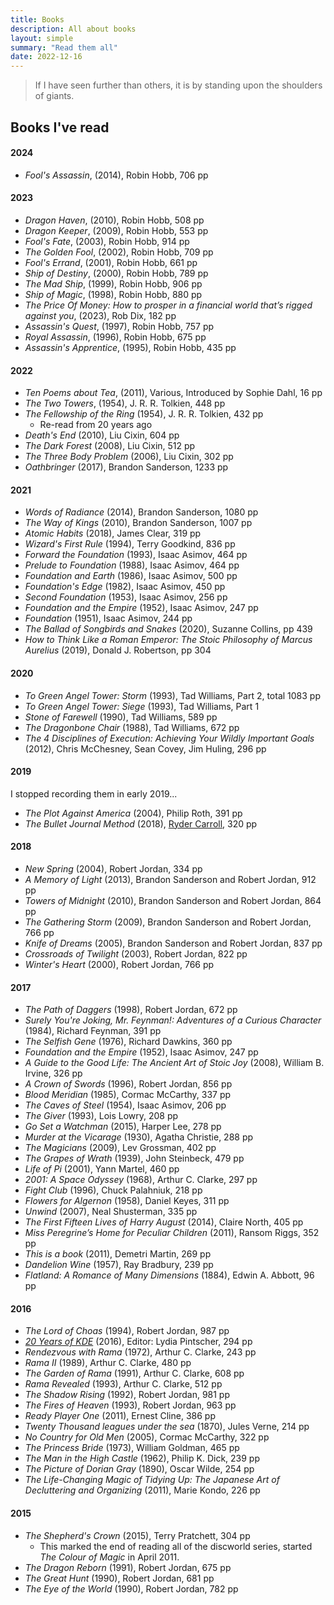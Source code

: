 ```yaml
---
title: Books
description: All about books
layout: simple
summary: "Read them all"
date: 2022-12-16
---
```


> If I have seen further than others, it is by standing upon the shoulders of giants.


## Books I've read

#### 2024

* _Fool's Assassin_, (2014), Robin Hobb, 706 pp

#### 2023

* _Dragon Haven_, (2010), Robin Hobb, 508 pp
* _Dragon Keeper_, (2009), Robin Hobb, 553 pp
* _Fool's Fate_, (2003), Robin Hobb, 914 pp
* _The Golden Fool_, (2002), Robin Hobb, 709 pp
* _Fool's Errand_, (2001), Robin Hobb, 661 pp
* _Ship of Destiny_, (2000), Robin Hobb, 789 pp
* _The Mad Ship_, (1999), Robin Hobb, 906 pp
* _Ship of Magic_, (1998), Robin Hobb, 880 pp
* _The Price Of Money: How to prosper in a financial world that’s rigged against you_, (2023), Rob Dix, 182 pp
* _Assassin's Quest_, (1997), Robin Hobb, 757 pp
* _Royal Assassin_, (1996), Robin Hobb, 675 pp
* _Assassin's Apprentice_, (1995), Robin Hobb, 435 pp

#### 2022

* _Ten Poems about Tea_, (2011), Various, Introduced by Sophie Dahl, 16 pp
* _The Two Towers_, (1954), J. R. R. Tolkien,  448 pp
* _The Fellowship of the Ring_ (1954), J. R. R. Tolkien, 432 pp
  * Re-read from 20 years ago
* _Death's End_ (2010), Liu Cixin, 604 pp
* _The Dark Forest_ (2008), Liu Cixin, 512 pp
* _The Three Body Problem_ (2006), Liu Cixin, 302 pp
* _Oathbringer_ (2017), Brandon Sanderson, 1233 pp

#### 2021

* _Words of Radiance_ (2014), Brandon Sanderson, 1080 pp
* _The Way of Kings_ (2010), Brandon Sanderson, 1007 pp
* _Atomic Habits_ (2018), James Clear, 319 pp
* _Wizard's First Rule_ (1994), Terry Goodkind, 836 pp
* _Forward the Foundation_ (1993), Isaac Asimov, 464 pp
* _Prelude to Foundation_ (1988), Isaac Asimov, 464 pp
* _Foundation and Earth_ (1986), Isaac Asimov, 500 pp
* _Foundation's Edge_ (1982), Isaac Asimov, 450 pp
* _Second Foundation_ (1953), Isaac Asimov, 256 pp
* _Foundation and the Empire_ (1952), Isaac Asimov, 247 pp
* _Foundation_ (1951), Isaac Asimov, 244 pp
* _The Ballad of Songbirds and Snakes_ (2020), Suzanne Collins, pp 439
* _How to Think Like a Roman Emperor: The Stoic Philosophy of Marcus Aurelius_ (2019), Donald J. Robertson, pp 304

#### 2020

* _To Green Angel Tower: Storm_ (1993), Tad Williams, Part 2, total 1083 pp
* _To Green Angel Tower: Siege_ (1993), Tad Williams, Part 1
* _Stone of Farewell_ (1990), Tad Williams, 589 pp
* _The Dragonbone Chair_ (1988), Tad Williams, 672 pp
* _The 4 Disciplines of Execution: Achieving Your Wildly Important Goals_ (2012),  Chris McChesney, Sean Covey, Jim Huling, 296 pp

#### 2019

I stopped recording them in early 2019...

* _The Plot Against America_ (2004), Philip Roth, 391 pp
* _The Bullet Journal Method_ (2018), [Ryder Carroll](https://bulletjournal.com/), 320 pp

#### 2018

* _New Spring_ (2004), Robert Jordan, 334 pp
* _A Memory of Light_ (2013), Brandon Sanderson and Robert Jordan, 912 pp
* _Towers of Midnight_ (2010), Brandon Sanderson and Robert Jordan, 864 pp
* _The Gathering Storm_ (2009), Brandon Sanderson and Robert Jordan, 766 pp
* _Knife of Dreams_ (2005), Brandon Sanderson and Robert Jordan, 837 pp
* _Crossroads of Twilight_ (2003), Robert Jordan, 822 pp
* _Winter's Heart_ (2000), Robert Jordan, 766 pp

#### 2017

* _The Path of Daggers_ (1998), Robert Jordan, 672 pp
* _Surely You're Joking, Mr. Feynman!: Adventures of a Curious Character_ (1984), Richard Feynman, 391 pp
* _The Selfish Gene_ (1976), Richard Dawkins, 360 pp
* _Foundation and the Empire_ (1952), Isaac Asimov, 247 pp
* _A Guide to the Good Life: The Ancient Art of Stoic Joy_ (2008), William B. Irvine, 326 pp
* _A Crown of Swords_ (1996), Robert Jordan, 856 pp
* _Blood Meridian_ (1985), Cormac McCarthy, 337 pp
* _The Caves of Steel_ (1954), Isaac Asimov, 206 pp
* _The Giver_ (1993), Lois Lowry, 208 pp
* _Go Set a Watchman_ (2015), Harper Lee, 278 pp
* _Murder at the Vicarage_ (1930), Agatha Christie, 288 pp
* _The Magicians_ (2009), Lev Grossman, 402 pp
* _The Grapes of Wrath_ (1939), John Steinbeck, 479 pp
* _Life of Pi_ (2001), Yann Martel, 460 pp
* _2001: A Space Odyssey_ (1968), Arthur C. Clarke, 297 pp
* _Fight Club_ (1996), Chuck Palahniuk, 218 pp
* _Flowers for Algernon_ (1958), Daniel Keyes, 311 pp
* _Unwind_ (2007), Neal Shusterman, 335 pp
* _The First Fifteen Lives of Harry August_ (2014), Claire North, 405 pp
* _Miss Peregrine’s Home for Peculiar Children_ (2011), Ransom Riggs, 352 pp
* _This is a book_ (2011), Demetri Martin, 269 pp
* _Dandelion Wine_ (1957), Ray Bradbury, 239 pp
* _Flatland: A Romance of Many Dimensions_ (1884), Edwin A. Abbott, 96 pp

#### 2016

* _The Lord of Choas_ (1994), Robert Jordan, 987 pp
* [_20 Years of KDE_](https://20years.kde.org/book/) (2016), Editor: Lydia Pintscher, 294 pp
* _Rendezvous with Rama_ (1972), Arthur C. Clarke, 243 pp
* _Rama II_ (1989), Arthur C. Clarke, 480 pp
* _The Garden of Rama_ (1991), Arthur C. Clarke, 608 pp
* _Rama Revealed_ (1993), Arthur C. Clarke, 512 pp
* _The Shadow Rising_ (1992), Robert Jordan, 981 pp
* _The Fires of Heaven_ (1993), Robert Jordan, 963 pp
* _Ready Player One_ (2011), Ernest Cline, 386 pp
* _Twenty Thousand leagues under the sea_ (1870), Jules Verne, 214 pp
* _No Country for Old Men_ (2005), Cormac McCarthy, 322 pp
* _The Princess Bride_ (1973), William Goldman, 465 pp
* _The Man in the High Castle_ (1962), Philip K. Dick, 239 pp
* _The Picture of Dorian Gray_ (1890), Oscar Wilde, 254 pp
* _The Life-Changing Magic of Tidying Up: The Japanese Art of Decluttering and Organizing_ (2011), Marie Kondo, 226 pp

#### 2015

* _The Shepherd's Crown_ (2015), Terry Pratchett, 304 pp
  * This marked the end of reading all of the discworld series, started _The Colour of Magic_ in April 2011.
* _The Dragon Reborn_ (1991), Robert Jordan, 675 pp
* _The Great Hunt_ (1990), Robert Jordan, 681 pp
* _The Eye of the World_ (1990), Robert Jordan, 782 pp
